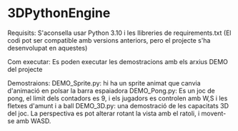 # 3DPythonEngine

Requisits:
S'aconsella usar Python 3.10 i les llibreries de requirements.txt (El codi pot ser compatible amb versions anteriors, pero el projecte s'ha desenvolupat en aquestes)

Com executar:
Es poden executar les demostracions amb els arxius DEMO del projecte

Demostraions:
DEMO_Sprite.py: hi ha un sprite animat que canvia d'animació en polsar la barra espaiadora
DEMO_Pong.py: Es un joc de pong, el limit dels contadors es 9, i els jugadors es controlen amb W,S i les fletxes d'amunt i a ball
DEMO_3D.py: una demostració de les capacitats 3D del joc. La perspectiva es pot alterar rotant la vista amb el ratoli, i movent-se amb WASD.
